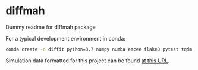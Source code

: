 # diffmah
Dummy readme for diffmah package

For a typical development environment in conda:

```bash
conda create -n diffit python=3.7 numpy numba emcee flake8 pytest tqdm pyyaml jax ipython jupyter matplotlib scipy h5py
```

Simulation data formatted for this project can be found [at this URL](https://portal.nersc.gov/project/hacc/aphearin/umachine_sfh_jonas/full_histories/binary_column_store).